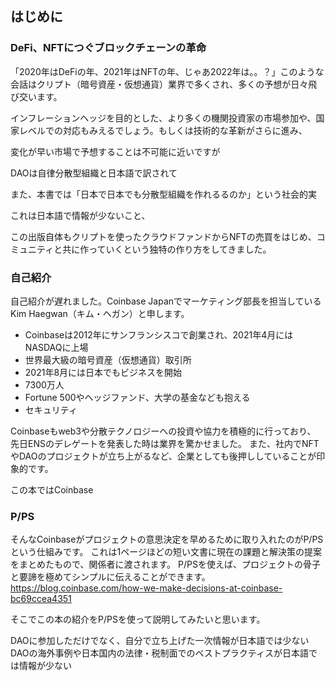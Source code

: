 ## はじめに


### DeFi、NFTにつぐブロックチェーンの革命
「2020年はDeFiの年、2021年はNFTの年、じゃあ2022年は。。？」このような会話はクリプト（暗号資産・仮想通貨）業界で多くされ、多くの予想が日々飛び交います。

インフレーションヘッジを目的とした、より多くの機関投資家の市場参加や、国家レベルでの対応もみえるでしょう。もしくは技術的な革新がさらに進み、

変化が早い市場で予想することは不可能に近いですが

DAOは自律分散型組織と日本語で訳されて

また、本書では「日本で日本でも分散型組織を作れるるのか」という社会的実

これは日本語で情報が少ないこと、

この出版自体もクリプトを使ったクラウドファンドからNFTの売買をはじめ、コミュニティと共に作っていくという独特の作り方をしてきました。




### 自己紹介
自己紹介が遅れました。Coinbase Japanでマーケティング部長を担当しているKim Haegwan（キム・ヘガン）と申します。
- Coinbaseは2012年にサンフランシスコで創業され、2021年4月にはNASDAQに上場
- 世界最大級の暗号資産（仮想通貨）取引所
- 2021年8月には日本でもビジネスを開始
- 7300万人
- Fortune 500やヘッジファンド、大学の基金なども抱える
- セキュリティ

Coinbaseもweb3や分散テクノロジーへの投資や協力を積極的に行っており、
先日ENSのデレゲートを発表した時は業界を驚かせました。
また、社内でNFTやDAOのプロジェクトが立ち上がるなど、企業としても後押ししていることが印象的です。

この本ではCoinbase


### P/PS

そんなCoinbaseがプロジェクトの意思決定を早めるために取り入れたのがP/PSという仕組みです。
これは1ページほどの短い文書に現在の課題と解決策の提案をまとめたもので、関係者に渡されます。
P/PSを使えば、プロジェクトの骨子と要諦を極めてシンプルに伝えることができます。
https://blog.coinbase.com/how-we-make-decisions-at-coinbase-bc69ccea4351

そこでこの本の紹介をP/PSを使って説明してみたいと思います。

DAOに参加しただけでなく、自分で立ち上げた一次情報が日本語では少ない
DAOの海外事例や日本国内の法律・税制面でのベストプラクティスが日本語では情報が少ない


